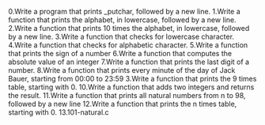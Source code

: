 0.Write a program that prints _putchar, followed by a new line.
1.Write a function that prints the alphabet, in lowercase, followed by a new line.
2.Write a function that prints 10 times the alphabet, in lowercase, followed by a new line.
3.Write a function that checks for lowercase character.
4.Write a function that checks for alphabetic character.
5.Write a function that prints the sign of a number
6.Write a function that computes the absolute value of an integer
7.Write a function that prints the last digit of a number.
8.Write a function that prints every minute of the day of Jack Bauer, starting from 00:00 to 23:59
3.Write a function that prints the 9 times table, starting with 0.
10.Write a function that adds two integers and returns the result.
11.Write a function that prints all natural numbers from n to 98, followed by a new line
12.Write a function that prints the n times table, starting with 0.
13.101-natural.c
